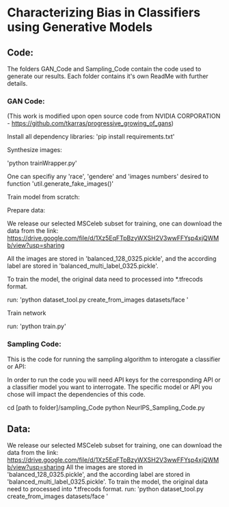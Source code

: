 
# Characterizing Bias in Classifiers using Generative Models



## Code:

The folders GAN_Code and Sampling_Code contain the code used to generate our results.  Each folder contains it's own ReadMe with further details. 

### GAN Code:
(This work is modified upon open source code from NVIDIA CORPORATION - https://github.com/tkarras/progressive_growing_of_gans)

Install all dependency libraries:
'pip install requirements.txt'

Synthesize images:

'python trainWrapper.py'

One can specifiy any 'race', 'gendere' and 'images numbers' desired
to function 'util.generate_fake_images()'

Train model from scratch:

Prepare data:

We release our selected MSCeleb subset for training, one can download the 
data from the link:
https://drive.google.com/file/d/1Xz5EqFTpBzyWXSH2V3wwFFYsp4xjQWMb/view?usp=sharing

All the images are stored in 'balanced_128_0325.pickle', and the according label
are stored in 'balanced_multi_label_0325.pickle'.

To train the model, the original data need to processed into *.tfrecods format.

run: 'python dataset_tool.py create_from_images datasets/face <path of the data>'

Train network

run: 'python train.py'

### Sampling Code:

This is the code for running the sampling algorithm to interogate a classifier or API:

In order to run the code you will need API keys for the corresponding API or a classifier model you want to interrogate.  The specific model or API you chose will impact the dependencies of this code.  

cd [path to folder]/sampling_Code
python NeurIPS_Sampling_Code.py



## Data:

We release our selected MSCeleb subset for training, one can download the 
data from the link:
https://drive.google.com/file/d/1Xz5EqFTpBzyWXSH2V3wwFFYsp4xjQWMb/view?usp=sharing
All the images are stored in 'balanced_128_0325.pickle', and the according label
are stored in 'balanced_multi_label_0325.pickle'.
To train the model, the original data need to processed into *.tfrecods format.
run: 'python dataset_tool.py create_from_images datasets/face <path of the data>'


